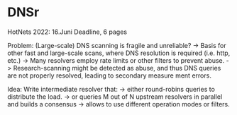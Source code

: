 DNSr
===============

HotNets 2022: 16.Juni Deadline, 6 pages

Problem: (Large-scale) DNS scanning is fragile and unreliable?
-> Basis for other fast and large-scale scans, where DNS resolution is required (i.e. http, etc.)
-> Many resolvers employ rate limits or other filters to prevent abuse. 
-> Research-scanning might be detected as abuse, and thus DNS queries are not properly resolved, leading to secondary measure ment errors.

Idea: Write intermediate resolver that:
-> either round-robins queries to distribute the load.
-> or queries M out of N upstream resolvers in parallel and builds a consensus
-> allows to use different operation modes or filters.

